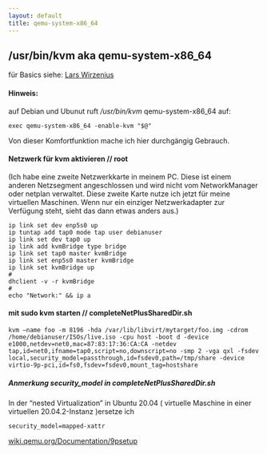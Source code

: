 ```yaml
---
layout: default
title: qemu-system-x86_64 
---
```

## /usr/bin/kvm aka qemu-system-x86_64

für Basics siehe: [Lars Wirzenius](https://blog.liw.fi/posts/kvm-for-ubuntu-iso-testing/)

#### Hinweis: 
auf Debian und Ubunut ruft _/usr/bin/kvm_ qemu-system-x86_64 auf: 

```
exec qemu-system-x86_64 -enable-kvm "$@"
```

Von dieser Komfortfunktion mache ich hier durchgängig Gebrauch.

#### Netzwerk für kvm aktivieren // root

(Ich habe eine zweite Netzwerkkarte in meinem PC. Diese ist einem anderen Netzsegment angeschlossen und wird nicht vom NetworkManager oder netplan verwaltet. Diese zweite Karte nutze ich jetzt für meine virtuellen Maschinen. Wenn nur ein einziger Netzwerkadapter zur Verfügung steht, sieht das dann etwas anders aus.)

```
ip link set dev enp5s0 up
ip tuntap add tap0 mode tap user debianuser
ip link set dev tap0 up
ip link add kvmBridge type bridge
ip link set tap0 master kvmBridge
ip link set enp5s0 master kvmBridge
ip link set kvmBridge up
#
dhclient -v -r kvmBridge
#
echo "Network:" && ip a
```

#### mit sudo kvm starten // completeNetPlusSharedDir.sh
```
kvm –name foo -m 8196 -hda /var/lib/libvirt/mytarget/foo.img -cdrom /home/debianuser/ISOs/live.iso -cpu host -boot d -device e1000,netdev=net0,mac=87:83:17:36:CA:CA -netdev tap,id=net0,ifname=tap0,script=no,downscript=no -smp 2 -vga qxl -fsdev local,security_model=passthrough,id=fsdev0,path=/tmp/share -device virtio-9p-pci,id=fs0,fsdev=fsdev0,mount_tag=hostshare
```

##### Anmerkung security_model in completeNetPlusSharedDir.sh

In der “nested Virtualization” in Ubuntu 20.04 ( virtuelle Maschine in einer virtuellen 20.04.2-Instanz )ersetze ich
```
security_model=mapped-xattr
```
[wiki.qemu.org/Documentation/9psetup](https://wiki.qemu.org/Documentation/9psetup)
